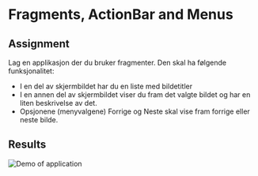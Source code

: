 # Fragments, ActionBar and Menus
## Assignment
Lag en applikasjon der du bruker fragmenter. Den skal ha følgende funksjonalitet:
- I en del av skjermbildet har du en liste med bildetitler
- I en annen del av skjermbildet viser du fram det valgte bildet og har en liten beskrivelse av det.
- Opsjonene (menyvalgene) Forrige og Neste skal vise fram forrige eller neste bilde.

## Results
![Demo of application](images/demo.gif)
